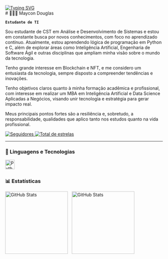 <div>
  <a href="https://git.io/typing-svg">
    <img src="https://readme-typing-svg.demolab.com?font=Fira+Code&weight=500&size=22&pause=1000&color=FF00F6&width=500&lines=Welcome+to+my+profile!" alt="Typing SVG" />
  </a>
</div>
# 👨🏻‍💻 Maycon Douglas

**`Estudante de TI`**

Sou estudante de CST em Análise e Desenvolvimento de Sistemas e estou em constante busca por novos conhecimentos, com foco no aprendizado contínuo. Atualmente, estou aprendendo lógica de programação em Python e C, além de explorar áreas como Inteligência Artificial, Engenharia de Software Ágil e outras disciplinas que ampliam minha visão sobre o mundo da tecnologia.

Tenho grande interesse em Blockchain e NFT, e me considero um entusiasta da tecnologia, sempre disposto a compreender tendências e inovações.

Tenho objetivos claros quanto à minha formação acadêmica e profissional, com interesse em realizar um MBA em Inteligência Artificial e Data Science Aplicadas a Negócios, visando unir tecnologia e estratégia para gerar impacto real.

Meus principais pontos fortes são a resiliência e, sobretudo, a responsabilidade, qualidades que aplico tanto nos estudos quanto na vida profissional.

<p align="left">
    <a href="https://github.com/MayconDIS?tab=followers">
        <img 
            alt="Seguidores" 
            title="Me siga no GitHub" 
            src="https://custom-icon-badges.demolab.com/github/followers/MayconDIS?color=236ad3&labelColor=1155ba&style=for-the-badge&logo=github&label=Seguidores&logoColor=white"
        />
    </a>
    <a href="https://github.com/MayconDIS?tab=repositories&sort=stargazers">
        <img 
            alt="Total de estrelas" 
            title="Total de estrelas GitHub" 
            src="https://custom-icon-badges.demolab.com/github/stars/MayconDIS?color=55960c&style=for-the-badge&labelColor=488207&logo=star&label=estrelas"
        />
    </a>
</p>

---

### 🤖 Linguagens e Tecnologias

<img 
    align="left" 
    alt="Python" 
    title="Python"
    width="30px" 
    style="padding-right: 10px;" 
    src="https://cdn.jsdelivr.net/gh/devicons/devicon@latest/icons/python/python-original.svg" 
/>

<br/>
<br/>

### 📊 Estatísticas

<p>
  <img 
    align="left" 
    alt="GitHub Stats" 
    height="200" 
    style="padding-right: 10px;" 
    src="https://github-readme-stats.vercel.app/api?username=MayconDIS&show_icons=true&theme=tokyonight&include_all_commits=true&locale=pt-br" 
  />

<img 
      align="left" 
      alt="GitHub Stats" 
      height="200" 
      src="https://github-readme-stats.vercel.app/api/top-langs/?username=MayconDIS&theme=tokyonight&layout=compact&custom_title=Tecnologias&langs_count=9" 
  />
</p>
